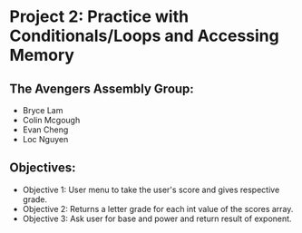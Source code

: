 # Project 2: Practice with Conditionals/Loops and Accessing Memory
## The Avengers Assembly Group:
- Bryce Lam
- Colin Mcgough
- Evan Cheng
- Loc Nguyen
## Objectives:
- Objective 1: User menu to take the user's score and gives respective grade.
- Objective 2: Returns a letter grade for each int value of the scores array.
- Objective 3: Ask user for base and power and return result of exponent.
